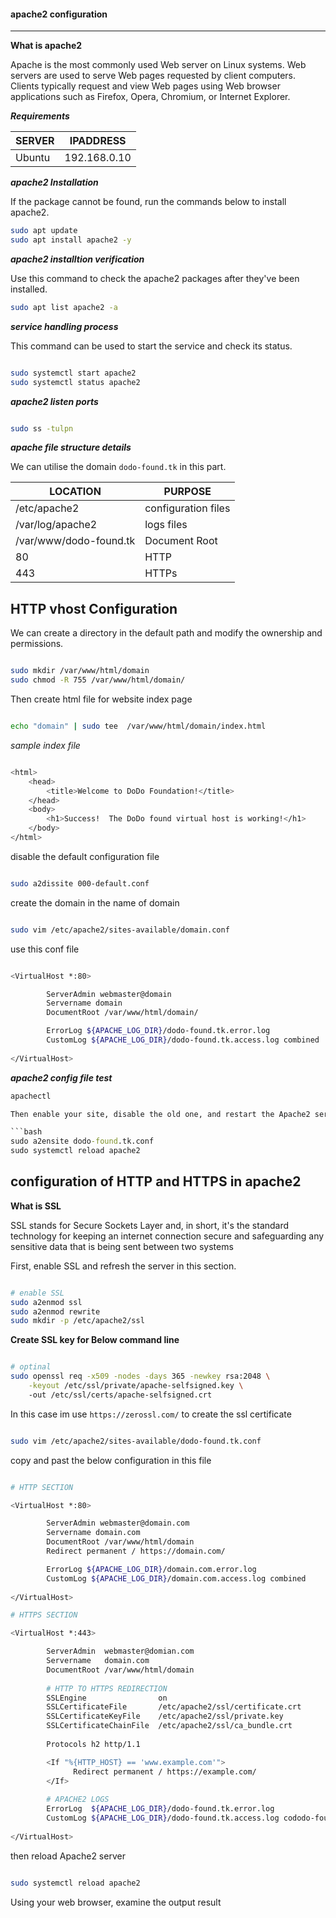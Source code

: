 #### apache2 configuration
---

**What is apache2**

Apache is the most commonly used Web server on Linux systems. Web servers are used to serve Web pages requested by client computers. Clients typically request and view Web pages using Web browser applications such as Firefox, Opera, Chromium, or Internet Explorer.

**_Requirements_**

|SERVER|IPADDRESS|
|---|---|
|Ubuntu| 192.168.0.10|

**_apache2 Installation_**

If the package cannot be found, run the commands below to install apache2.

```bash
sudo apt update
sudo apt install apache2 -y
```

**_apache2 installtion verification_**

Use this command to check the apache2 packages after they've been installed.

```bash
sudo apt list apache2 -a
```
**_service handling process_**

This command can be used to start the service and check its status.

```bash

sudo systemctl start apache2
sudo systemctl status apache2

```

**_apache2 listen ports_**

```bash

sudo ss -tulpn

```

**_apache file structure details_**

We can utilise the domain `dodo-found.tk` in this part.

|LOCATION| PURPOSE |
|---|---|
| /etc/apache2 | configuration files |
| /var/log/apache2 | logs files |
|/var/www/dodo-found.tk|Document Root |
|80|HTTP|
|443|HTTPs|


**HTTP vhost Configuration**
---

We can create a directory in the default path and modify the ownership and permissions.

```bash

sudo mkdir /var/www/html/domain
sudo chmod -R 755 /var/www/html/domain/

```
Then create html file for website index page

```bash

echo "domain" | sudo tee  /var/www/html/domain/index.html

```

 _sample index file_
 
```bash

<html>
    <head>
        <title>Welcome to DoDo Foundation!</title>
    </head>
    <body>
        <h1>Success!  The DoDo found virtual host is working!</h1>
    </body>
</html>

```

disable the default configuration file

```bash

sudo a2dissite 000-default.conf

```
create the domain in the name of domain 

```bash

sudo vim /etc/apache2/sites-available/domain.conf

```

use this conf file

```bash

<VirtualHost *:80>

        ServerAdmin webmaster@domain
        Servername domain
        DocumentRoot /var/www/html/domain/

        ErrorLog ${APACHE_LOG_DIR}/dodo-found.tk.error.log
        CustomLog ${APACHE_LOG_DIR}/dodo-found.tk.access.log combined
        
</VirtualHost>
```
_**apache2 config file test**_

```cmd
apachectl 

Then enable your site, disable the old one, and restart the Apache2 server.

```bash
sudo a2ensite dodo-found.tk.conf
sudo systemctl reload apache2
```

**configuration of HTTP and HTTPS in apache2**
---

**What is SSL**

SSL stands for Secure Sockets Layer and, in short, it's the standard technology for keeping an internet connection secure and safeguarding any sensitive data that is being sent between two systems

First, enable SSL and refresh the server in this section.

```bash

# enable SSL
sudo a2enmod ssl
sudo a2enmod rewrite
sudo mkdir -p /etc/apache2/ssl
```

**Create SSL key for Below command line**

```bash

# optinal
sudo openssl req -x509 -nodes -days 365 -newkey rsa:2048 \
    -keyout /etc/ssl/private/apache-selfsigned.key \ 
    -out /etc/ssl/certs/apache-selfsigned.crt

```

In this case im use `https://zerossl.com/` to create the ssl certificate


```bash

sudo vim /etc/apache2/sites-available/dodo-found.tk.conf

```

copy and past the below configuration in this file

```bash

# HTTP SECTION

<VirtualHost *:80>

        ServerAdmin webmaster@domain.com
        Servername domain.com
        DocumentRoot /var/www/html/domain
        Redirect permanent / https://domain.com/

        ErrorLog ${APACHE_LOG_DIR}/domain.com.error.log
        CustomLog ${APACHE_LOG_DIR}/domain.com.access.log combined
        
</VirtualHost>                 

# HTTPS SECTION

<VirtualHost *:443>

        ServerAdmin  webmaster@domian.com
        Servername   domain.com
        DocumentRoot /var/www/html/domain
        
        # HTTP TO HTTPS REDIRECTION
        SSLEngine                on
        SSLCertificateFile       /etc/apache2/ssl/certificate.crt
        SSLCertificateKeyFile    /etc/apache2/ssl/private.key
        SSLCertificateChainFile  /etc/apache2/ssl/ca_bundle.crt
        
        Protocols h2 http/1.1

        <If "%{HTTP_HOST} == 'www.example.com'">
              Redirect permanent / https://example.com/
        </If>
   
        # APACHE2 LOGS
        ErrorLog  ${APACHE_LOG_DIR}/dodo-found.tk.error.log
        CustomLog ${APACHE_LOG_DIR}/dodo-found.tk.access.log cododo-found.tkmbined
        
</VirtualHost>
```

then reload Apache2 server

```bash

sudo systemctl reload apache2

```

Using your web browser, examine the output result
